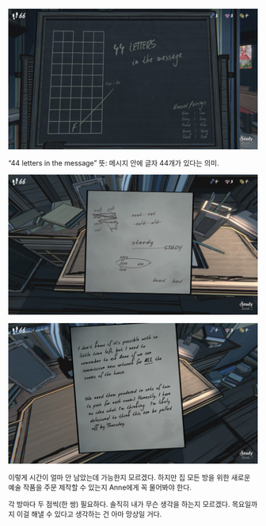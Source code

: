 ![IMG_1936.JPG](images/study/IMG_1936.JPG)

“44 letters in the message” 뜻: 메시지 안에 글자 44개가 있다는 의미.

![IMG_1937.JPG](images/study/IMG_1937.JPG)

![IMG_1938.JPG](images/study/IMG_1938.JPG)

이렇게 시간이 얼마 안 남았는데 가능한지 모르겠다. 하지만 집 모든 방을 위한 새로운 예술 작품을 주문 제작할 수 있는지 Anne에게 꼭 물어봐야 한다.

각 방마다 두 점씩(한 쌍) 필요하다. 솔직히 내가 무슨 생각을 하는지 모르겠다. 목요일까지 이걸 해낼 수 있다고 생각하는 건 아마 망상일 거다.
